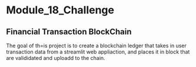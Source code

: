 # Module_18_Challenge

## Financial Transaction BlockChain 

The goal of th=is project is to create a blockchain ledger that takes in user transaction data from a streamlit web appliaction, and places it in block that are valididated and uploadd to the chain. 
